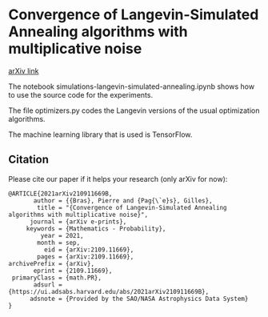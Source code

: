 # Convergence of Langevin-Simulated Annealing algorithms with multiplicative noise
[arXiv link](https://arxiv.org/abs/2109.11669)

The notebook simulations-langevin-simulated-annealing.ipynb shows how to use the source code for the experiments.

The file optimizers.py codes the Langevin versions of the usual optimization algorithms.

The machine learning library that is used is TensorFlow.


## Citation
Please cite our paper if it helps your research (only arXiv for now):

	@ARTICLE{2021arXiv210911669B,
	       author = {{Bras}, Pierre and {Pag{\`e}s}, Gilles},
	        title = "{Convergence of Langevin-Simulated Annealing algorithms with multiplicative noise}",
	      journal = {arXiv e-prints},
	     keywords = {Mathematics - Probability},
	         year = 2021,
	        month = sep,
	          eid = {arXiv:2109.11669},
	        pages = {arXiv:2109.11669},
	archivePrefix = {arXiv},
	       eprint = {2109.11669},
	 primaryClass = {math.PR},
	       adsurl = {https://ui.adsabs.harvard.edu/abs/2021arXiv210911669B},
	      adsnote = {Provided by the SAO/NASA Astrophysics Data System}
	}
